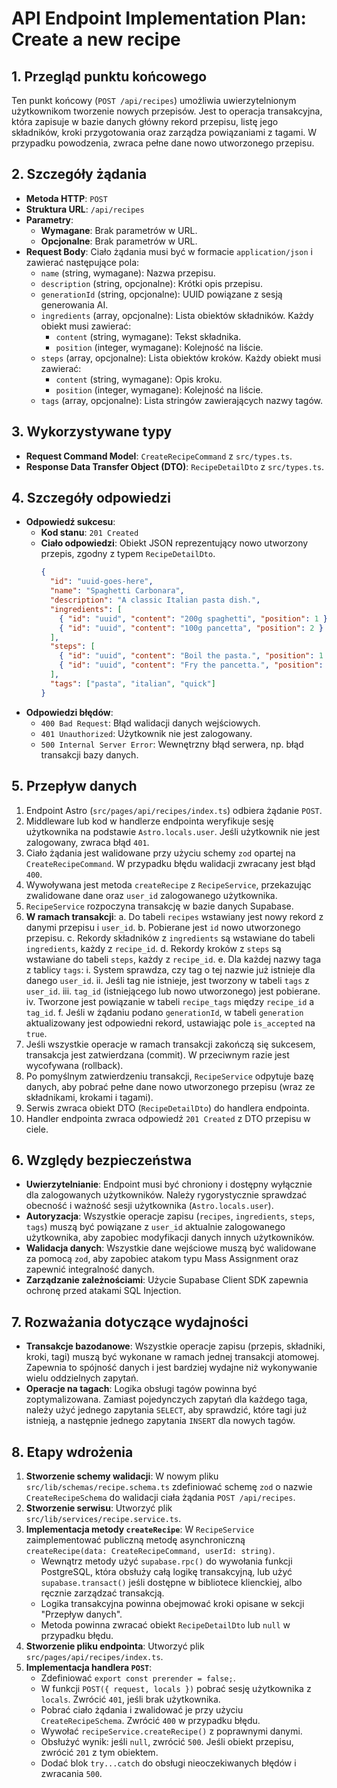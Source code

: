 # API Endpoint Implementation Plan: Create a new recipe

## 1. Przegląd punktu końcowego

Ten punkt końcowy (`POST /api/recipes`) umożliwia uwierzytelnionym użytkownikom tworzenie nowych przepisów. Jest to operacja transakcyjna, która zapisuje w bazie danych główny rekord przepisu, listę jego składników, kroki przygotowania oraz zarządza powiązaniami z tagami. W przypadku powodzenia, zwraca pełne dane nowo utworzonego przepisu.

## 2. Szczegóły żądania

- **Metoda HTTP**: `POST`
- **Struktura URL**: `/api/recipes`
- **Parametry**:
  - **Wymagane**: Brak parametrów w URL.
  - **Opcjonalne**: Brak parametrów w URL.
- **Request Body**: Ciało żądania musi być w formacie `application/json` i zawierać następujące pola:
  - `name` (string, wymagane): Nazwa przepisu.
  - `description` (string, opcjonalne): Krótki opis przepisu.
  - `generationId` (string, opcjonalne): UUID powiązane z sesją generowania AI.
  - `ingredients` (array, opcjonalne): Lista obiektów składników. Każdy obiekt musi zawierać:
    - `content` (string, wymagane): Tekst składnika.
    - `position` (integer, wymagane): Kolejność na liście.
  - `steps` (array, opcjonalne): Lista obiektów kroków. Każdy obiekt musi zawierać:
    - `content` (string, wymagane): Opis kroku.
    - `position` (integer, wymagane): Kolejność na liście.
  - `tags` (array, opcjonalne): Lista stringów zawierających nazwy tagów.

## 3. Wykorzystywane typy

- **Request Command Model**: `CreateRecipeCommand` z `src/types.ts`.
- **Response Data Transfer Object (DTO)**: `RecipeDetailDto` z `src/types.ts`.

## 4. Szczegóły odpowiedzi

- **Odpowiedź sukcesu**:
  - **Kod stanu**: `201 Created`
  - **Ciało odpowiedzi**: Obiekt JSON reprezentujący nowo utworzony przepis, zgodny z typem `RecipeDetailDto`.
    ```json
    {
      "id": "uuid-goes-here",
      "name": "Spaghetti Carbonara",
      "description": "A classic Italian pasta dish.",
      "ingredients": [
        { "id": "uuid", "content": "200g spaghetti", "position": 1 },
        { "id": "uuid", "content": "100g pancetta", "position": 2 }
      ],
      "steps": [
        { "id": "uuid", "content": "Boil the pasta.", "position": 1 },
        { "id": "uuid", "content": "Fry the pancetta.", "position": 2 }
      ],
      "tags": ["pasta", "italian", "quick"]
    }
    ```
- **Odpowiedzi błędów**:
  - `400 Bad Request`: Błąd walidacji danych wejściowych.
  - `401 Unauthorized`: Użytkownik nie jest zalogowany.
  - `500 Internal Server Error`: Wewnętrzny błąd serwera, np. błąd transakcji bazy danych.

## 5. Przepływ danych

1.  Endpoint Astro (`src/pages/api/recipes/index.ts`) odbiera żądanie `POST`.
2.  Middleware lub kod w handlerze endpointa weryfikuje sesję użytkownika na podstawie `Astro.locals.user`. Jeśli użytkownik nie jest zalogowany, zwraca błąd `401`.
3.  Ciało żądania jest walidowane przy użyciu schemy `zod` opartej na `CreateRecipeCommand`. W przypadku błędu walidacji zwracany jest błąd `400`.
4.  Wywoływana jest metoda `createRecipe` z `RecipeService`, przekazując zwalidowane dane oraz `user_id` zalogowanego użytkownika.
5.  `RecipeService` rozpoczyna transakcję w bazie danych Supabase.
6.  **W ramach transakcji**:
    a. Do tabeli `recipes` wstawiany jest nowy rekord z danymi przepisu i `user_id`.
    b. Pobierane jest `id` nowo utworzonego przepisu.
    c. Rekordy składników z `ingredients` są wstawiane do tabeli `ingredients`, każdy z `recipe_id`.
    d. Rekordy kroków z `steps` są wstawiane do tabeli `steps`, każdy z `recipe_id`.
    e. Dla każdej nazwy taga z tablicy `tags`:
    i. System sprawdza, czy tag o tej nazwie już istnieje dla danego `user_id`.
    ii. Jeśli tag nie istnieje, jest tworzony w tabeli `tags` z `user_id`.
    iii. `tag_id` (istniejącego lub nowo utworzonego) jest pobierane.
    iv. Tworzone jest powiązanie w tabeli `recipe_tags` między `recipe_id` a `tag_id`.
    f. Jeśli w żądaniu podano `generationId`, w tabeli `generation` aktualizowany jest odpowiedni rekord, ustawiając pole `is_accepted` na `true`.
7.  Jeśli wszystkie operacje w ramach transakcji zakończą się sukcesem, transakcja jest zatwierdzana (commit). W przeciwnym razie jest wycofywana (rollback).
8.  Po pomyślnym zatwierdzeniu transakcji, `RecipeService` odpytuje bazę danych, aby pobrać pełne dane nowo utworzonego przepisu (wraz ze składnikami, krokami i tagami).
9.  Serwis zwraca obiekt DTO (`RecipeDetailDto`) do handlera endpointa.
10. Handler endpointa zwraca odpowiedź `201 Created` z DTO przepisu w ciele.

## 6. Względy bezpieczeństwa

- **Uwierzytelnianie**: Endpoint musi być chroniony i dostępny wyłącznie dla zalogowanych użytkowników. Należy rygorystycznie sprawdzać obecność i ważność sesji użytkownika (`Astro.locals.user`).
- **Autoryzacja**: Wszystkie operacje zapisu (`recipes`, `ingredients`, `steps`, `tags`) muszą być powiązane z `user_id` aktualnie zalogowanego użytkownika, aby zapobiec modyfikacji danych innych użytkowników.
- **Walidacja danych**: Wszystkie dane wejściowe muszą być walidowane za pomocą `zod`, aby zapobiec atakom typu Mass Assignment oraz zapewnić integralność danych.
- **Zarządzanie zależnościami**: Użycie Supabase Client SDK zapewnia ochronę przed atakami SQL Injection.

## 7. Rozważania dotyczące wydajności

- **Transakcje bazodanowe**: Wszystkie operacje zapisu (przepis, składniki, kroki, tagi) muszą być wykonane w ramach jednej transakcji atomowej. Zapewnia to spójność danych i jest bardziej wydajne niż wykonywanie wielu oddzielnych zapytań.
- **Operacje na tagach**: Logika obsługi tagów powinna być zoptymalizowana. Zamiast pojedynczych zapytań dla każdego taga, należy użyć jednego zapytania `SELECT`, aby sprawdzić, które tagi już istnieją, a następnie jednego zapytania `INSERT` dla nowych tagów.

## 8. Etapy wdrożenia

1.  **Stworzenie schemy walidacji**: W nowym pliku `src/lib/schemas/recipe.schema.ts` zdefiniować schemę `zod` o nazwie `CreateRecipeSchema` do walidacji ciała żądania `POST /api/recipes`.
2.  **Stworzenie serwisu**: Utworzyć plik `src/lib/services/recipe.service.ts`.
3.  **Implementacja metody `createRecipe`**: W `RecipeService` zaimplementować publiczną metodę asynchroniczną `createRecipe(data: CreateRecipeCommand, userId: string)`.
    - Wewnątrz metody użyć `supabase.rpc()` do wywołania funkcji PostgreSQL, która obsłuży całą logikę transakcyjną, lub użyć `supabase.transact()` jeśli dostępne w bibliotece klienckiej, albo ręcznie zarządzać transakcją.
    - Logika transakcyjna powinna obejmować kroki opisane w sekcji "Przepływ danych".
    - Metoda powinna zwracać obiekt `RecipeDetailDto` lub `null` w przypadku błędu.
4.  **Stworzenie pliku endpointa**: Utworzyć plik `src/pages/api/recipes/index.ts`.
5.  **Implementacja handlera `POST`**:
    - Zdefiniować `export const prerender = false;`.
    - W funkcji `POST({ request, locals })` pobrać sesję użytkownika z `locals`. Zwrócić `401`, jeśli brak użytkownika.
    - Pobrać ciało żądania i zwalidować je przy użyciu `CreateRecipeSchema`. Zwrócić `400` w przypadku błędu.
    - Wywołać `recipeService.createRecipe()` z poprawnymi danymi.
    - Obsłużyć wynik: jeśli `null`, zwrócić `500`. Jeśli obiekt przepisu, zwrócić `201` z tym obiektem.
    - Dodać blok `try...catch` do obsługi nieoczekiwanych błędów i zwracania `500`.
